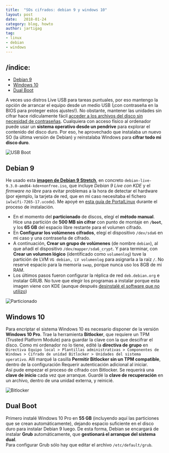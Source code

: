 ```yaml
---
title:  "SOs cifrados: debian 9 y windows 10"
layout: post
date:   2018-01-24
category: blog, howto
author: jartigag
tag:
- linux
- debian
- windows
---
```


## /índice:

- [Debian 9](#debian-9)
- [Windows 10](#windows-10)
- [Dual Boot](#dual-boot)

A veces uso distros Live USB para tareas puntuales, por eso mantengo la opción de arrancar el equipo desde un medio USB (¡con contraseña en la BIOS para proteger estos ajustes!). No obstante, mantener las unidades sin cifrar hace ridículamente fácil [acceder a los archivos del disco sin necesidad de contraseñas](https://youtu.be/eMO6Borz72w?t=5m20s). Cualquiera con acceso físico al ordenador puede usar un **sistema operativo desde un pendrive** para explorar el contenido del disco duro. Por eso, he aprovechado que instalaba un nuevo SO (la última versión de Debian) y reinstalaba Windows para **cifrar todo mi disco duro**.

![USB Boot]({{site.baseurl}}/assets/images/posts/usb-boot.jpg)

## Debian 9

He usado esta [**imagen de Debian 9 Stretch**](https://cdimage.debian.org/cdimage/unofficial/non-free/cd-including-firmware/9.3.0-live+nonfree/amd64/iso-hybrid/), en concreto `debian-live-9.3.0-amd64-kde+nonfree.iso`, que incluye _Debian 9 Live con KDE_ y el _firmware no libre_ para evitar problemas a la hora de detectar el hardware (por ejemplo, la tarjeta de red, que en mi caso necesitaba el fichero `iwlwifi-7265-17.ucode`). Me apoyé en [esta guía de PortalLinux](https://portallinux.es/instalar-debian-8-con-particiones-cifradas-con-luks/) durante el proceso de instalación.

- En el momento del **particionado** de discos, elegí el **método manual**. Hice una partición de **500 MB sin cifrar** con punto de montaje en **`/boot`**, y los **65 GB** del espacio libre restante para el volumen cifrado.
- En **Configurar los volúmenes cifrados**, elegí el dispositivo `/dev/sda6` en mi caso y una contraseña de cifrado.
- A continuación, **Crear un grupo de volúmenes** (de nombre `debian`), al que añadí el dispositivo `/dev/mapper/sda6_crypt`. Y para terminar, con **Crear un volumen lógico** (identificado como `volumenlog`) tuve la partición de LVM `VG debian, LV volumenlog` para asignarla a la raíz `/`. No reservé espacio para la memoria `swap`, porque nunca uso los 8GB de mi RAM.
- Los últimos pasos fueron configurar la réplica de red `deb.debian.org` e instalar GRUB. No tuve que elegir los programas a instalar porque esta imagen viene con KDE (aunque después [desinstalé el software que no utilizo](https://gist.github.com/jartigag/098ce8a01dd3f5e81a9d692ee92b8ca5))

![Particionado]({{site.baseurl}}/assets/images/posts/particionado.png)



## Windows 10

Para encriptar el sistema Windows 10 es necesario disponer de la versión **Windows 10 Pro**. Trae la herramienta **Bitlocker**, que requiere un TPM (Trusted Platform Module) para guardar la clave con la que descifrar el disco. Como mi ordenador no lo tiene, edité la **directiva de grupo** en `Directiva Equipo local > Plantillas administrativas > Componentes de Windows > Cifrado de unidad Bitlocker > Unidades del sistema operativo`. Allí marqué la casilla **Permitir Bitlocker sin un TPM compatible**, dentro de la configuración Requerir autenticación adicional al iniciar.  
Así pude empezar el proceso de cifrado con Bitlocker. Se requerirá una **clave de inicio** cada vez que arranque. Guardé la **clave de recuperación** en un archivo, dentro de una unidad externa, y reinicié.

![Bitlocker]({{site.baseurl}}/assets/images/posts/bitlocker.png)

## Dual Boot

Primero instalé Windows 10 Pro en **55 GB** (incluyendo aquí las particiones que se crean automáticamente), dejando espacio suficiente en el disco duro para instalar Debian 9 luego. De esta forma, Debian se encargará de instalar **Grub** automáticamente, que **gestionará el arranque del sistema dual**.  
Para configurar Grub sólo hay que editar el archivo `/etc/default/grub`. 
